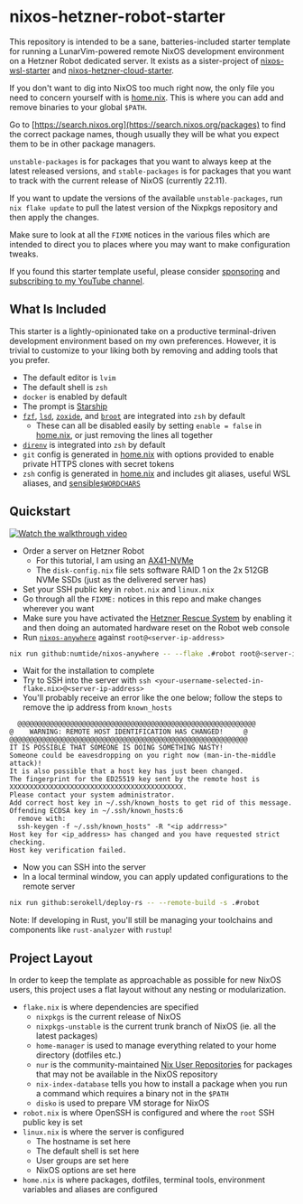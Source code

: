 # nixos-hetzner-robot-starter

This repository is intended to be a sane, batteries-included starter template
for running a LunarVim-powered remote NixOS development environment on a
Hetzner Robot dedicated server. It exists as a sister-project of
[nixos-wsl-starter](https://github.com/lgug2z/nixos-wsl-starter) and
[nixos-hetzner-cloud-starter](https://github.com/lgug2z/nixos-hetzner-cloud-starter).

If you don't want to dig into NixOS too much right now, the only file you need
to concern yourself with is [home.nix](home.nix). This is where you can add and
remove binaries to your global `$PATH`.

Go to [https://search.nixos.org](https://search.nixos.org/packages) to find the
correct package names, though usually they will be what you expect them to be
in other package managers.

`unstable-packages` is for packages that you want to always keep at the latest
released versions, and `stable-packages` is for packages that you want to track
with the current release of NixOS (currently 22.11).

If you want to update the versions of the available `unstable-packages`, run
`nix flake update` to pull the latest version of the Nixpkgs repository and
then apply the changes.

Make sure to look at all the `FIXME` notices in the various files which are
intended to direct you to places where you may want to make configuration
tweaks.

If you found this starter template useful, please consider
[sponsoring](https://github.com/sponsors/LGUG2Z) and [subscribing to my YouTube
channel](https://www.youtube.com/channel/UCeai3-do-9O4MNy9_xjO6mg?sub_confirmation=1).

## What Is Included

This starter is a lightly-opinionated take on a productive terminal-driven
development environment based on my own preferences. However, it is trivial to
customize to your liking both by removing and adding tools that you prefer.

* The default editor is `lvim`
* The default shell is `zsh`
* `docker` is enabled by default
* The prompt is [Starship](https://starship.rs/)
* [`fzf`](https://github.com/junegunn/fzf),
  [`lsd`](https://github.com/lsd-rs/lsd),
  [`zoxide`](https://github.com/ajeetdsouza/zoxide), and
  [`broot`](https://github.com/Canop/broot) are integrated into `zsh` by
  default
    * These can all be disabled easily by setting `enable = false` in
      [home.nix](home.nix), or just removing the lines all together
* [`direnv`](https://github.com/direnv/direnv) is integrated into `zsh` by
  default
* `git` config is generated in [home.nix](home.nix) with options provided to
  enable private HTTPS clones with secret tokens
* `zsh` config is generated in [home.nix](home.nix) and includes git aliases,
  useful WSL aliases, and
  [sensible`$WORDCHARS`](https://lgug2z.com/articles/sensible-wordchars-for-most-developers/)

## Quickstart

[![Watch the walkthrough video](https://img.youtube.com/vi/nlX8g0NXW1M/hqdefault.jpg)](https://www.youtube.com/watch?v=nlX8g0NXW1M)

* Order a server on Hetzner Robot
    * For this tutorial, I am using an [AX41-NVMe](https://www.hetzner.com/dedicated-rootserver/ax41-nvme)
    * The `disk-config.nix` file sets software RAID 1 on the 2x 512GB NVMe SSDs (just as the delivered server has)
* Set your SSH public key in `robot.nix` and `linux.nix`
* Go through all the `FIXME:` notices in this repo and make changes wherever
  you want
* Make sure you have activated the [Hetzner Rescue System](https://docs.hetzner.com/robot/dedicated-server/troubleshooting/hetzner-rescue-system/) by enabling it and then doing an automated hardware reset on the Robot web console
* Run [`nixos-anywhere`](https://github.com/nix-community/nixos-anywhere)
  against `root@<server-ip-address>`
```bash
nix run github:numtide/nixos-anywhere -- --flake .#robot root@<server-ip-address>
```
* Wait for the installation to complete
* Try to SSH into the server with `ssh <your-username-selected-in-flake.nix>@<server-ip-address>`
* You'll probably receive an error like the one below; follow the steps to remove the ip address from `known_hosts`
```
  @@@@@@@@@@@@@@@@@@@@@@@@@@@@@@@@@@@@@@@@@@@@@@@@@@@@@@@@@@@
@    WARNING: REMOTE HOST IDENTIFICATION HAS CHANGED!     @
@@@@@@@@@@@@@@@@@@@@@@@@@@@@@@@@@@@@@@@@@@@@@@@@@@@@@@@@@@@
IT IS POSSIBLE THAT SOMEONE IS DOING SOMETHING NASTY!
Someone could be eavesdropping on you right now (man-in-the-middle attack)!
It is also possible that a host key has just been changed.
The fingerprint for the ED25519 key sent by the remote host is
XXXXXXXXXXXXXXXXXXXXXXXXXXXXXXXXXXXXXXXXXXX.
Please contact your system administrator.
Add correct host key in ~/.ssh/known_hosts to get rid of this message.
Offending ECDSA key in ~/.ssh/known_hosts:6
  remove with:
  ssh-keygen -f ~/.ssh/known_hosts" -R "<ip addrress>"
Host key for <ip_address> has changed and you have requested strict checking.
Host key verification failed.
```
* Now you can SSH into the server
* In a local terminal window, you can apply updated configurations to the remote server
```bash
nix run github:serokell/deploy-rs -- --remote-build -s .#robot
```

Note: If developing in Rust, you'll still be managing your toolchains and components like `rust-analyzer` with `rustup`!

## Project Layout

In order to keep the template as approachable as possible for new NixOS users,
this project uses a flat layout without any nesting or modularization.

* `flake.nix` is where dependencies are specified
    * `nixpkgs` is the current release of NixOS
    * `nixpkgs-unstable` is the current trunk branch of NixOS (ie. all the
      latest packages)
    * `home-manager` is used to manage everything related to your home
      directory (dotfiles etc.)
    * `nur` is the community-maintained [Nix User
      Repositories](https://nur.nix-community.org/) for packages that may not
      be available in the NixOS repository
    * `nix-index-database` tells you how to install a package when you run a
      command which requires a binary not in the `$PATH`
    * `disko` is used to prepare VM storage for NixOS
* `robot.nix` is where OpenSSH is configured and where the `root` SSH public
  key is set
* `linux.nix` is where the server is configured
    * The hostname is set here
    * The default shell is set here
    * User groups are set here
    * NixOS options are set here
* `home.nix` is where packages, dotfiles, terminal tools, environment variables
  and aliases are configured
